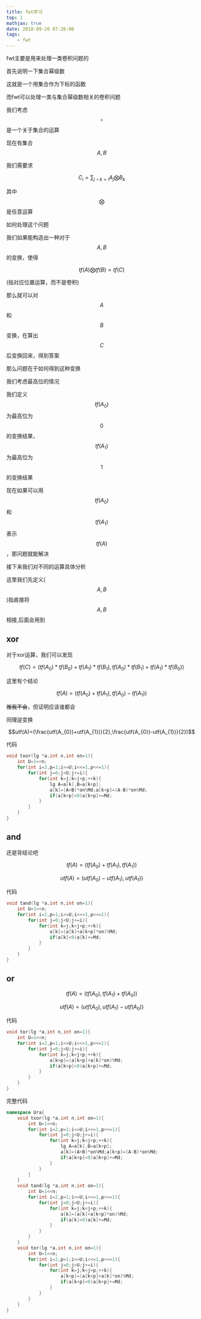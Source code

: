 ```yaml
---
title: fwt学习
top: 1
mathjax: true
date: 2018-09-20 07:26:00
tags:
	- fwt
---
```

fwt主要是用来处理一类卷积问题的

首先说明一下集合幂级数

这就是一个用集合作为下标的函数

而fwt可以处理一类与集合幂级数相关的卷积问题

我们考虑$$\circ$$是一个关于集合的运算

现在有集合$$A,B$$

我们需要求

$$ C_{i}=\sum_{j \circ k =i} A_{j} \bigotimes B_{k} $$

其中$$\bigotimes$$是任意运算

如何处理这个问题

我们如果能构造出一种对于$$A,B$$的变换，使得

$$tf(A) \bigotimes tf(B)=tf(C)$$

(指对应位置运算，而不是卷积)

那么就可以对$$A$$和$$B$$变换，在算出$$C$$后变换回来，得到答案

那么问题在于如何得到这种变换

我们考虑最高位的情况

我们定义$$tf(A_{0})$$为最高位为$$0$$的变换结果，$$tf(A_{1})$$为最高位为$$1$$的变换结果

现在如果可以用$$tf(A_{0})$$和$$tf(A_{1})$$表示$$tf(A)$$，那问题就能解决

接下来我们对不同的运算具体分析

这里我们先定义($$A,B$$)指直接将$$A,B$$相接,后面会用到

## xor

对于xor运算，我们可以发现

$$tf(C)=(tf(A_{0})*tf(B_{0})+tf(A_{1})*tf(B_{1}),tf(A_{0})*tf(B_{1})+tf(A_{1})*tf(B_{0}))$$

这里有个结论

$$tf(A)=(tf(A_{0})+tf(A_{1}),tf(A_{0})-tf(A_{1}))$$

~~推我不会~~，但证明应该谁都会

同理逆变换

$$utf(A)=(\frac{utf(A_{0})+utf(A_{1})}{2},\frac{utf(A_{0})-utf(A_{1})}{2})$$


代码

```cpp
void txor(lg *a,int n,int on=1){
	int U=1<<n;
	for(int i=2,p=1;i<=U;i<<=1,p<<=1){
		for(int j=0;j<U;j+=i){
			for(int k=j;k<j+p;++k){
				lg A=a[k],B=a[k+p];
				a[k]=(A+B)*on%Md;a[k+p]=(A-B)*on%Md;
				if(a[k+p]<0)a[k+p]+=Md;
			}
		}
	}
}
```

## and

还是背结论吧

$$tf(A)=(tf(A_{0})+tf(A_{1}),tf(A_{1}))$$

$$utf(A)=(utf(A_{0})-utf(A_{1}),utf(A_{1}))$$

代码

```cpp
void tand(lg *a,int n,int on=1){
	int U=1<<n;
	for(int i=2,p=1;i<=U;i<<=1,p<<=1){
		for(int j=0;j<U;j+=i){
			for(int k=j;k<j+p;++k){
				a[k]=(a[k]+a[k+p]*on)%Md;
				if(a[k]<0)a[k]+=Md;
			}
		}
	}
}
```

## or

$$tf(A)=(tf(A_{0}),tf(A_{1})+tf(A_{0}))$$

$$utf(A)=(utf(A_{0}),utf(A_{1})-utf(A_{0}))$$

代码

```cpp
void tor(lg *a,int n,int on=1){
	int U=1<<n;
	for(int i=2,p=1;i<=U;i<<=1,p<<=1){
		for(int j=0;j<U;j+=i){
			for(int k=j;k<j+p;++k){
				a[k+p]=(a[k+p]+a[k]*on)%Md;
				if(a[k+p]<0)a[k+p]+=Md;
			}
		}
	}
}
```

完整代码

```cpp
namespace Ura{
    void txor(lg *a,int n,int on=1){
        int U=1<<n;
        for(int i=2,p=1;i<=U;i<<=1,p<<=1){
            for(int j=0;j<U;j+=i){
                for(int k=j;k<j+p;++k){
                    lg A=a[k],B=a[k+p];
                    a[k]=(A+B)*on%Md;a[k+p]=(A-B)*on%Md;
                    if(a[k+p]<0)a[k+p]+=Md;
                }
            }
        }
    }
    void tand(lg *a,int n,int on=1){
        int U=1<<n;
        for(int i=2,p=1;i<=U;i<<=1,p<<=1){
            for(int j=0;j<U;j+=i){
                for(int k=j;k<j+p;++k){
                    a[k]=(a[k]+a[k+p]*on)%Md;
                    if(a[k]<0)a[k]+=Md;
                }
            }
        }
    }
    void tor(lg *a,int n,int on=1){
        int U=1<<n;
        for(int i=2,p=1;i<=U;i<<=1,p<<=1){
            for(int j=0;j<U;j+=i){
                for(int k=j;k<j+p;++k){
                    a[k+p]=(a[k+p]+a[k]*on)%Md;
                    if(a[k+p]<0)a[k+p]+=Md;
                }
            }
        }
    }
}
```
